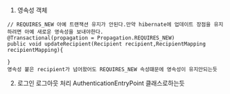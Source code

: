 1. 영속성 객체
```
// REQUIRES_NEW 아예 트랜잭션 유지가 안된다.만약 hibernate에 업데이트 장점을 유지하려면 아예 새로운 영속성을 보내야한다.
@Transactional(propagation = Propagation.REQUIRES_NEW)
public void updateRecipient(Recipient recipient,RecipientMapping recipientMapping){

}
영속성 붙은 recipient가 넘어왔어도 REQUIRES_NEW 속성떄문에 영속성이 유지안되는듯
```



2. 로그인 로그아웃 처리
AuthenticationEntryPoint 클래스로하는듯

